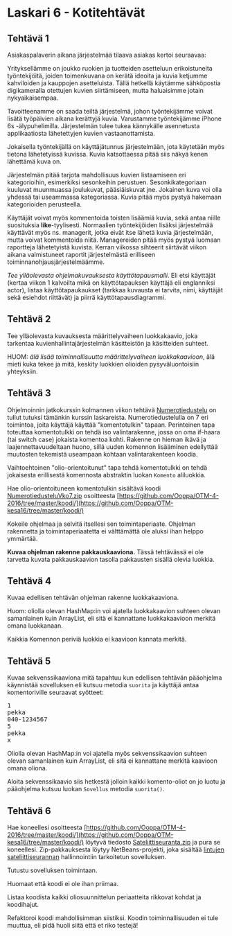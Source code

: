 # Laskari 6 - Kotitehtävät

## Tehtävä 1

Asiakaspalaverin aikana järjestelmää tilaava asiakas kertoi seuraavaa:

Yrityksellämme on joukko ruokien ja tuotteiden asetteluun erikoistuneita työntekijöitä, joiden toimenkuvana on kerätä ideoita ja kuvia ketjumme kahviloiden ja kauppojen asetteluista.  Tällä hetkellä käytämme sähköpostia digikameralla otettujen kuvien siirtämiseen, mutta haluaisimme jotain nykyaikaisempaa.

Tavoitteenamme on saada teiltä järjestelmä, johon työntekijämme voivat lisätä työpäivien aikana kerättyjä kuvia.  Varustamme työntekijämme iPhone 6s -älypuhelimilla. Järjestelmän tulee tukea kännykälle asennetusta applikaatiosta lähetettyjen kuvien vastaanottamista.

Jokaisella työntekijällä on käyttäjätunnus järjestelmään, jota käytetään myös tietona lähetetyissä kuvissa. Kuvia katsottaessa pitää siis näkyä kenen lähettämä kuva on.

Järjestelmän pitää tarjota mahdollisuus kuvien listaamiseen eri kategorioihin, esimerkiksi sesonkeihin perustuen. Sesonkikategoriaan kuuluvat muunmuassa joulukuvat, pääsiäiskuvat jne.  Jokainen kuva voi olla yhdessä tai useammassa kategoriassa. Kuvia pitää myös pystyä hakemaan kategorioiden perusteella.

Käyttäjät voivat myös kommentoida toisten lisäämiä kuvia, sekä antaa niille suosituksia __like__-tyylisesti.  Normaalien työntekijöiden lisäksi järjestelmää käyttävät myös ns. managerit, jotka eivät itse lähetä kuvia järjestelmään, mutta voivat kommentoida niitä.  Managereiden pitää myös pystyä luomaan raportteja lähetetyistä kuvista. Kerran viikossa sihteerit siirtävät viikon aikana valmistuneet raportit järjestelmästä erilliseen toiminnanohjausjärjestelmäämme.

*Tee ylläolevasta ohjelmakuvauksesta käyttötapausmalli*. Eli etsi käyttäjät (kertaa viikon 1 kalvoilta mikä on käyttötapauksen käyttäjä eli englanniksi actor), listaa käyttötapaukaukset (tarkkaa kuvausta ei tarvita, nimi, käyttäjät sekä esiehdot riittävät) ja piirrä käyttötapausdiagrammi.

## Tehtävä 2

Tee ylläolevasta kuvauksesta määrittelyvaiheen luokkakaavio, joka tarkentaa kuvienhallintajärjestelmän käsitteistön ja käsitteiden suhteet.

HUOM: *älä lisää toiminnallisuutta määrittelyvaiheen luokkakaavioon*, älä mieti kuka tekee ja mitä, keskity luokkien olioiden pysyväluontoisiin yhteyksiin.

## Tehtävä 3

Ohjelmoinnin jatkokurssin kolmannen viikon tehtävä [Numerotiedustelu](http://www.cs.helsinki.fi/group/java/s15-materiaali/viikko10/#151numerotiedustelu) on tullut tutuksi tämänkin kurssin laskareista. Numerotiedustelulla on 7 eri toimintoa, joita käyttäjä käyttää "komentotulkin" tapaan. Perinteinen tapa toteuttaa komentotulkki on tehdä iso valintarakenne, jossa on oma if-haara (tai switch case) jokaista komentoa kohti. Rakenne on hieman ikävä ja laajennettavuudeltaan huono, sillä uuden komennon lisääminen edellyttää muutosten tekemistä useampaan kohtaan valintarakenteen koodia.

Vaihtoehtoinen "olio-orientoitunut" tapa tehdä komentotulkki on tehdä jokaisesta erillisestä komennosta abstraktin luokan <code>Komento</code> aliluokkia.

Hae olio-orientoituneen komentotulkin sisältävä koodi [NumerotiedusteluVko7.zip](/koodi/NumerotiedusteluVko7.zip?raw=true) osoitteesta
[https://github.com/Ooppa/OTM-4-2016/tree/master/koodi/](https://github.com/Ooppa/OTM-kesa16/tree/master/koodi/)

Kokeile ohjelmaa ja selvitä itsellesi sen toimintaperiaate. Ohjelman rakennetta ja toimintaperiaatetta ei välttämättä ole aluksi ihan helppo ymmärtää.

**Kuvaa ohjelman rakenne pakkauskaaviona.** Tässä tehtävässä ei ole tarvetta kuvata pakkauskaavion tasolla pakkausten sisällä olevia luokkia.

## Tehtävä 4

Kuvaa edellisen tehtävän ohjelman rakenne luokkakaaviona.

Huom: oliolla olevan HashMap:in voi ajatella luokkakaavion suhteen olevan samanlainen kuin ArrayList, eli sitä ei kannattane luokkakaavioon merkitä omana luokkanaan.

Kaikkia Komennon periviä luokkia ei kaavioon kannata merkitä.

## Tehtävä 5

Kuvaa sekvenssikaaviona mitä tapahtuu kun edellisen tehtävän pääohjelma käynnistää sovelluksen eli kutsuu metodia <code>suorita</code> ja käyttäjä antaa komentoriville seuraavat syötteet:

<pre>
1
pekka
040-1234567
5
pekka
x
</pre>

Oliolla olevan HashMap:in voi ajatella myös sekvenssikaavion suhteen olevan samanlainen kuin ArrayList, eli sitä ei kannattane merkitä kaavioon omana oliona.

Aloita sekvenssikaavio siis hetkestä jolloin kaikki komento-oliot on jo luotu ja pääohjelma kutsuu luokan <code>Sovellus</code> metodia <code>suorita()</code>.

## Tehtävä 6

Hae koneellesi osoitteesta [https://github.com/Ooppa/OTM-4-2016/tree/master/koodi/](https://github.com/Ooppa/OTM-kesa16/tree/master/koodi/) löytyvä tiedosto [Sateliittiseuranta.zip](/koodi/Sateliittiseuranta.zip?raw=true) ja pura se koneellesi. Zip-pakkauksesta löytyy NetBeans-projekti, joka sisältää [lintujen sateliittiseurannan](https://www.luomus.fi/fi/satelliittiseurannat) hallinnointiin tarkoitetun sovelluksen.

Tutustu sovelluksen toimintaan.

Huomaat että koodi ei ole ihan priimaa.

Listaa koodista kaikki oliosuunnittelun periaatteita rikkovat kohdat ja koodihajut.

Refaktoroi koodi mahdollisimman siistiksi. Koodin toiminnallisuuden ei tule muuttua, eli pidä huoli siitä että et riko testejä!
